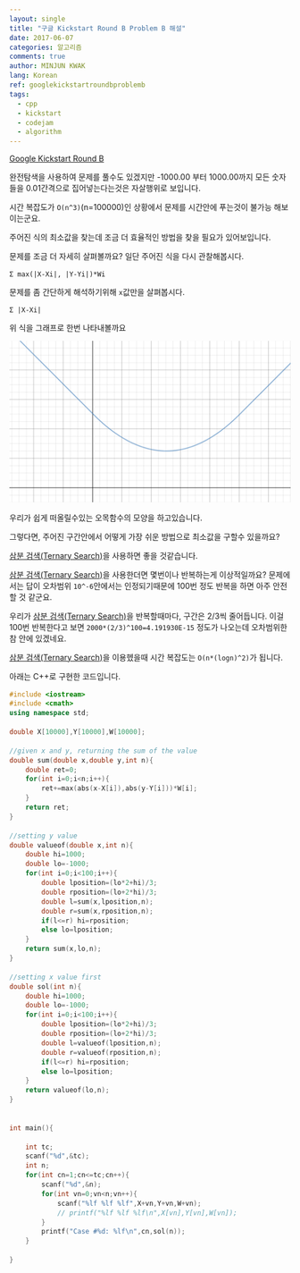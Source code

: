 ```yaml
---
layout: single
title: "구글 Kickstart Round B Problem B 해설"
date: 2017-06-07
categories: 알고리즘
comments: true
author: MINJUN KWAK
lang: Korean
ref: googlekickstartroundbproblemb
tags:
  - cpp
  - kickstart
  - codejam
  - algorithm
---
```


[Google Kickstart Round B]({{https://code.google.com/codejam/contest/11304486/dashboard#s=p1}})

완전탐색을 사용하여 문제를 풀수도 있겠지만 -1000.00 부터 1000.00까지 모든 숫자들을 0.01간격으로 집어넣는다는것은 자살행위로 보입니다.

시간 복잡도가 ```O(n^3)```(n=100000)인 상황에서 문제를 시간안에 푸는것이 불가능 해보이는군요.

주어진 식의 최소값을 찾는데 조금 더 효율적인 방법을 찾을 필요가 있어보입니다.

문제를 조금 더 자세히 살펴볼까요? 일단 주어진 식을 다시 관찰해봅시다.
```
Σ max(|X-Xi|, |Y-Yi|)*Wi

```
문제를 좀 간단하게 해석하기위해 ```x```값만을 살펴봅시다.
```
Σ |X-Xi|
```
위 식을 그래프로 한번 나타내볼까요

<img src="/assets/images/absolutegraph.png">

우리가 쉽게 떠올릴수있는 오목함수의 모양을 하고있습니다.

그렇다면, 주어진 구간안에서 어떻게 가장 쉬운 방법으로 최소값을 구할수 있을까요?

[삼분 검색(Ternary Search)]({{"/algorithm/ternary-search/"}})을 사용하면 좋을 것같습니다.

[삼분 검색(Ternary Search)]({{"/algorithm/ternary-search/"}})을 사용한더면 몇번이나 반복하는게 이상적일까요? 문제에서는 답이 오차범위 ```10^-6```안에서는 인정되기때문에 100번 정도 반복을 하면 아주 안전 할 것 같군요.

우리가 [삼분 검색(Ternary Search)]({{"/algorithm/ternary-search/"}})을 반복할때마다, 구간은 2/3씩 줄어듭니다. 이걸 100번 반복한다고 보면 ```2000*(2/3)^100=4.191930E-15``` 정도가 나오는데 오차범위한참 안에 있겠네요.

[삼분 검색(Ternary Search)]({{"/algorithm/ternary-search/"}})을 이용헸을때 시간 복잡도는 ```O(n*(logn)^2)```가 됩니다.

아래는 C++로 구현한 코드입니다.

```cpp
#include <iostream>
#include <cmath>
using namespace std;

double X[10000],Y[10000],W[10000];

//given x and y, returning the sum of the value
double sum(double x,double y,int n){
    double ret=0;
    for(int i=0;i<n;i++){
        ret+=max(abs(x-X[i]),abs(y-Y[i]))*W[i];
    }
    return ret;
}

//setting y value
double valueof(double x,int n){
    double hi=1000;
    double lo=-1000;
    for(int i=0;i<100;i++){
        double lposition=(lo*2+hi)/3;
        double rposition=(lo+2*hi)/3;
        double l=sum(x,lposition,n);
        double r=sum(x,rposition,n);
        if(l<=r) hi=rposition;
        else lo=lposition;
    }
    return sum(x,lo,n);
}

//setting x value first
double sol(int n){
    double hi=1000;
    double lo=-1000;
    for(int i=0;i<100;i++){
        double lposition=(lo*2+hi)/3;
        double rposition=(lo+2*hi)/3;
        double l=valueof(lposition,n);
        double r=valueof(rposition,n);
        if(l<=r) hi=rposition;
        else lo=lposition;
    }
    return valueof(lo,n);
}


int main(){
    
    int tc;
    scanf("%d",&tc);
    int n;
    for(int cn=1;cn<=tc;cn++){
        scanf("%d",&n);
        for(int vn=0;vn<n;vn++){
            scanf("%lf %lf %lf",X+vn,Y+vn,W+vn);
            // printf("%lf %lf %lf\n",X[vn],Y[vn],W[vn]);
        }
        printf("Case #%d: %lf\n",cn,sol(n));
    }
    
}
```